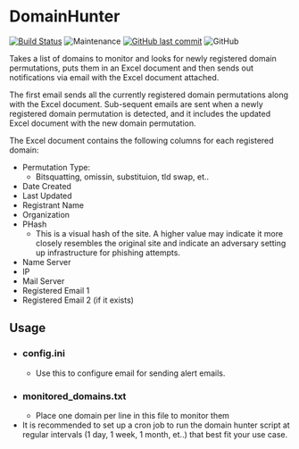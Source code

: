 # DomainHunter
[![Build Status](https://img.shields.io/badge/platform-Linux-blue.svg)](https://shields.io/)
![Maintenance](https://img.shields.io/maintenance/yes/2025.svg?style=flat-square)
[![GitHub last commit](https://img.shields.io/github/last-commit/cybersheepdog/DomainHunter.svg?style=flat-square)](https://github.com/cybersheepdog/DomainHunter/commit/master)
![GitHub](https://img.shields.io/github/license/cybersheepdog/DomainHunter)

Takes a list of domains to monitor and looks for newly registered domain permutations, puts them in an Excel document and then sends out notifications via email with the Excel document attached. 

The first email sends all the currently registered domain permutations along with the Excel document.
Sub-sequent emails are sent when a newly registered domain permutation is detected, and it includes the updated Excel document with the new domain permutation.

The Excel document contains the following columns for each registered domain:
- Permutation Type:
  - Bitsquatting, omissin, substituion, tld swap, et..
- Date Created
- Last Updated
- Registrant Name
- Organization
- PHash
  - This is a visual hash of the site.  A higher value may indicate it more closely resembles the original site and indicate an adversary setting up infrastructure for phishing attempts.
- Name Server
- IP
- Mail Server
- Registered Email 1
- Registered Email 2 (if it exists)

## Usage
- ### config.ini
  - Use this to configure email for sending alert emails.
- ### monitored_domains.txt
  - Place one domain per line in this file to monitor them
- It is recommended to set up a cron job to run the domain hunter script at regular intervals (1 day, 1 week, 1 month, et..) that best fit your use case.


